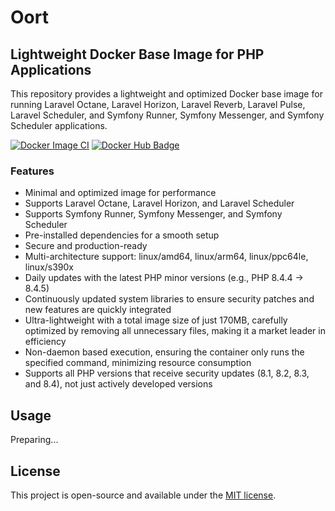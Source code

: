 # Oort

## Lightweight Docker Base Image for PHP Applications

This repository provides a lightweight and optimized Docker base image for running Laravel Octane, Laravel Horizon, Laravel Reverb, Laravel Pulse, Laravel Scheduler, and Symfony Runner, Symfony Messenger, and Symfony Scheduler applications.

[![Docker Image CI](https://img.shields.io/github/actions/workflow/status/thecaliskan/oort/build.yml?branch=master)](https://github.com/thecaliskan/oort/actions)
[![Docker Hub Badge](https://img.shields.io/docker/pulls/thecaliskan/oort)](https://hub.docker.com/r/thecaliskan/oort)

### Features

- Minimal and optimized image for performance
- Supports Laravel Octane, Laravel Horizon, and Laravel Scheduler 
- Supports Symfony Runner, Symfony Messenger, and Symfony Scheduler
- Pre-installed dependencies for a smooth setup 
- Secure and production-ready
- Multi-architecture support: linux/amd64, linux/arm64, linux/ppc64le, linux/s390x
- Daily updates with the latest PHP minor versions (e.g., PHP 8.4.4 → 8.4.5)
- Continuously updated system libraries to ensure security patches and new features are quickly integrated
- Ultra-lightweight with a total image size of just 170MB, carefully optimized by removing all unnecessary files, making it a market leader in efficiency
- Non-daemon based execution, ensuring the container only runs the specified command, minimizing resource consumption
- Supports all PHP versions that receive security updates (8.1, 8.2, 8.3, and 8.4), not just actively developed versions

## Usage

Preparing...

## License

This project is open-source and available under the [MIT license](LICENSE).